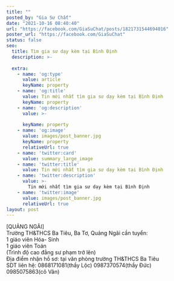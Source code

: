 ```yaml
---
title: ""
posted_by: "Gia Sư Chất"
date: "2021-10-16 08:40:40"
url: "https://facebook.com/GiaSuChat/posts/1821731544694016"
poster_url: "https://facebook.com/GiaSuChat"
status: false
seo:
  title: Tìm gia sư dạy kèm tại Bình Định
  description: >-
    
  extra:
    - name: 'og:type'
      value: article
      keyName: property
    - name: 'og:title'
      value: Tin mới nhất tìm gia sư dạy kèm tại Bình Định
      keyName: property
    - name: 'og:description'
      value: >-
        
      keyName: property
    - name: 'og:image'
      value: images/post_banner.jpg
      keyName: property
      relativeUrl: true
    - name: 'twitter:card'
      value: summary_large_image
    - name: 'twitter:title'
      value: Tin mới nhất tìm gia sư dạy kèm tại Bình Định
    - name: 'twitter:description'
      value: >-
        Tin mới nhất tìm gia sư dạy kèm tại Bình Định
    - name: 'twitter:image'
      value: images/post_banner.jpg
      relativeUrl: true
layout: post
---
```

[QUẢNG NGÃI]<br>Trường TH&THCS Ba Tiêu, Ba Tơ, Quảng Ngãi cần tuyển:<br>1 giáo viên Hóa- Sinh<br>1 giáo viên Toán<br>(Trình độ cao đẳng sư phạm trở lên)<br>Địa điểm nhận hồ sơ: tại văn phòng trường TH&THCS Ba Tiêu<br>SDT liên hệ: 0868171081(thầy Lộc) 0987370574(thầy Đức)<br>0985075863(cô Vân)

